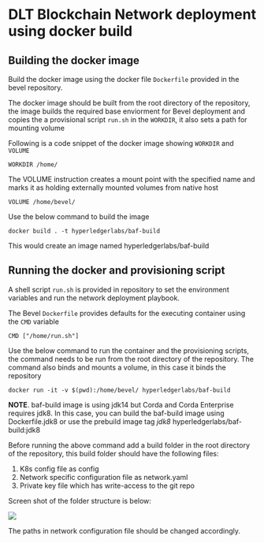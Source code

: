 [//]: # (##############################################################################################)
[//]: # (Copyright Accenture. All Rights Reserved.)
[//]: # (SPDX-License-Identifier: Apache-2.0)
[//]: # (##############################################################################################)

# DLT Blockchain Network deployment using docker build

## Building the docker image

Build the docker image using the docker file  `Dockerfile` provided in the bevel repository.

The docker image should be built from the root directory of the repository, the image builds the required base enviorment for Bevel deployment and copies the a provisional script `run.sh` in the `WORKDIR`, it also sets a path for mounting volume

Following is a code snippet of the docker image showing `WORKDIR` and `VOLUME`

``` shell
WORKDIR /home/
```
The VOLUME instruction creates a mount point with the specified name and marks it as holding externally mounted volumes from native host

``` shell
VOLUME /home/bevel/
```

Use the below command to build the image
```
docker build . -t hyperledgerlabs/baf-build
```

This would create an image named hyperledgerlabs/baf-build



## Running the docker and provisioning script

A shell script `run.sh` is provided in repository to set the environment variables and run the network deployment playbook.  

The Bevel `Dockerfile` provides defaults for the executing container using the `CMD` variable

``` shell
CMD ["/home/run.sh"]
```
Use the below command to run the container and the provisioning scripts, the command needs to be run from the root directory of the repository. The command also binds and mounts a volume, in this case it binds the repository 

```shell
docker run -it -v $(pwd):/home/bevel/ hyperledgerlabs/baf-build
```
**NOTE**. baf-build image is using jdk14 but Corda and Corda Enterprise requires jdk8. In this case, you can build the baf-build image using Dockerfile.jdk8 or use the prebuild image tag *jdk8*  hyperledgerlabs/baf-build:jdk8

Before running the above command add a build folder in the root directory of the repository, this build folder should have the following files:

1) K8s config file as config  
2) Network specific configuration file as network.yaml  
3) Private key file which has write-access to the git repo

Screen shot of the folder structure is below:   

![](./../_static/DockerBuildFolder.png)

The paths in network configuration file should be changed accordingly.
